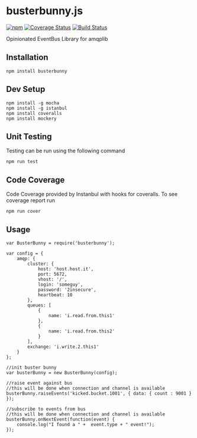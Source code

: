 # busterbunny.js

[![npm](https://img.shields.io/npm/v/busterbunny.svg)](https://www.npmjs.com/package/busterbunny) [![Coverage Status](https://coveralls.io/repos/GannettDigital/busterbunny.js/badge.svg)](https://coveralls.io/r/GannettDigital/busterbunny.js) [![Build Status](https://travis-ci.org/GannettDigital/busterbunny.js.svg?branch=master)](https://travis-ci.org/GannettDigital/busterbunny.js)

Opinionated EventBus Library for amqplib

Installation
------------
```npm install busterbunny```

Dev Setup
---------
```
npm install -g mocha
npm install -g istanbul
npm install coveralls
npm install mockery
```

Unit Testing
------------
Testing can be run using the following command

```
npm run test
```

Code Coverage
-------------

Code Coverage provided by Instanbul with hooks for coveralls.  To see coverage report run

```
npm run cover
```

Usage
--------------

```node
var BusterBunny = require('busterbunny');

var config = {
    amqp: {
        cluster: {
            host: 'host.host.it',
            port: 5672,
            vhost: '/',
            login: 'someguy',
            password: '2insecure',
            heartbeat: 10
        },
        queues: [
            {
                name: 'i.read.from.this1'
            },
            {
                name: 'i.read.from.this2'
            }
        ],
        exchange: 'i.write.2.this1'
    }
};

//init buster bunny
var busterBunny = new BusterBunny(config);

//raise event against bus
//this will be done when connection and channel is available
busterBunny.raiseEvents('kicked.bucket.1001', { data: { count : 9001 } });

//subscribe to events from bus
//this will be done when connection and channel is available
busterBunny.onNextEvent(function(event) {
    console.log("I found a " +  event.type + " event!");
});
```
